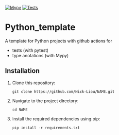 [![Mypy](https://github.com/Nick-Liou/Python_template/actions/workflows/mypy.yml/badge.svg)](https://github.com/Nick-Liou/Python_template/actions/workflows/mypy.yml)
[![Tests](https://github.com/Nick-Liou/Python_template/actions/workflows/pytest.yml/badge.svg)](https://github.com/Nick-Liou/Python_template/actions/workflows/pytest.yml)

# Python_template
A template for Python projects with github actions for 
- tests (with pytest)
- type anotations (with Mypy)


<!-- Nick-Liou -->
<!-- Python_template -->
<!-- Python_template_test -->

## Installation

<!-- Change the "NAME" -->

1. Clone this repository:   
    ```
    git clone https://github.com/Nick-Liou/NAME.git
    ```
2. Navigate to the project directory:   
    ```
    cd NAME
    ```
3. Install the required dependencies using pip:
    ```
    pip install -r requirements.txt
    ```


<!-- 
Use  "pipreqs . --mode no-pin" to auto generate the requirements 
note it may not work recursively  
-->

